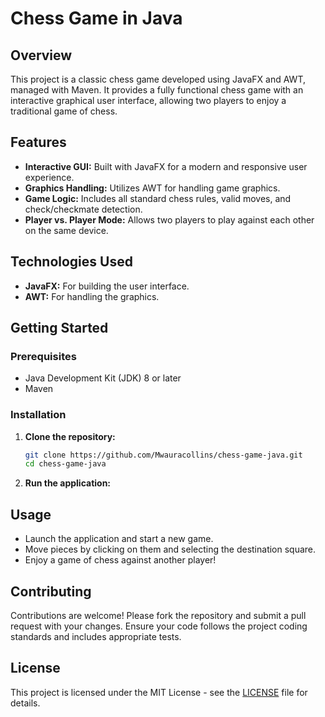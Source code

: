 
# Chess Game in Java

## Overview
This project is a classic chess game developed using JavaFX and AWT, managed with Maven. It provides a fully functional chess game with an interactive graphical user interface, allowing two players to enjoy a traditional game of chess.

## Features
- **Interactive GUI:** Built with JavaFX for a modern and responsive user experience.
- **Graphics Handling:** Utilizes AWT for handling game graphics.
- **Game Logic:** Includes all standard chess rules, valid moves, and check/checkmate detection.
- **Player vs. Player Mode:** Allows two players to play against each other on the same device.

## Technologies Used
- **JavaFX:** For building the user interface.
- **AWT:** For handling the graphics.

## Getting Started

### Prerequisites
- Java Development Kit (JDK) 8 or later
- Maven

### Installation
1. **Clone the repository:**
    ```bash
    git clone https://github.com/Mwauracollins/chess-game-java.git
    cd chess-game-java
    ```

3. **Run the application:**

## Usage
- Launch the application and start a new game.
- Move pieces by clicking on them and selecting the destination square.
- Enjoy a game of chess against another player!

## Contributing
Contributions are welcome! Please fork the repository and submit a pull request with your changes. Ensure your code follows the project coding standards and includes appropriate tests.

## License
This project is licensed under the MIT License - see the [LICENSE](LICENSE) file for details.

